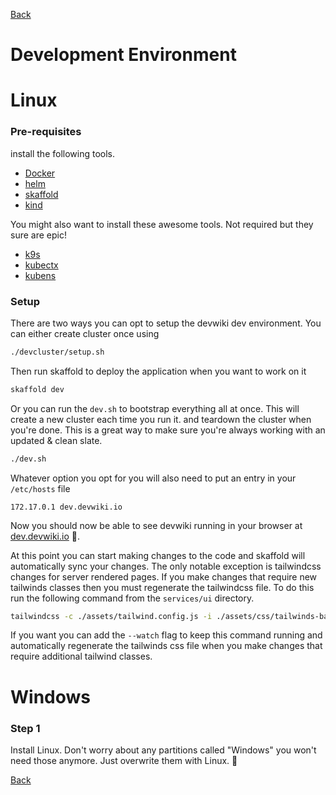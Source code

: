 [Back](../README.md)
# Development Environment

# Linux
### Pre-requisites
install the following tools.
- [Docker](https://docs.docker.com/get-docker/)
- [helm](https://helm.sh/docs/intro/install/)
- [skaffold](https://skaffold.dev/docs/install/)
- [kind](https://kind.sigs.k8s.io/docs/user/quick-start/)

You might also want to install these awesome tools. Not required but they sure are epic! 
- [k9s](https://github.com/derailed/k9s)
- [kubectx](https://github.com/ahmetb/kubectx)
- [kubens](https://github.com/ahmetb/kubectx)

### Setup
There are two ways you can opt to setup the devwiki dev environment. You can either create cluster once using 
```bash 
./devcluster/setup.sh 
```
Then run skaffold to deploy the application when you want to work on it
```bash 
skaffold dev
```

Or you can run the `dev.sh` to bootstrap everything all at once. This will create a new cluster each time you run it.
and teardown the cluster when you're done. This is a great way to make sure you're always working with an updated & clean slate. 
```bash
./dev.sh
```

Whatever option you opt for you will also need to put an entry in your `/etc/hosts` file 
```
172.17.0.1 dev.devwiki.io
```


Now you should now be able to see devwiki running in your browser at [dev.devwiki.io](http://dev.devwiki.io) 🎉.

At this point you can start making changes to the code and skaffold will automatically sync your changes. The only notable 
exception is tailwindcss changes for server rendered pages. If you make changes that require new tailwinds classes then
you must regenerate the tailwindcss file. To do this run the following command from the `services/ui` directory.
```bash
tailwindcss -c ./assets/tailwind.config.js -i ./assets/css/tailwinds-base.css -o ./assets/css/tailwinds.css 
```
If you want you can add the `--watch` flag to keep this command running and automatically regenerate the tailwinds css
file when you make changes that require additional tailwind classes.

# Windows 

### Step 1 
Install Linux. Don't worry about any partitions called "Windows" you won't need those anymore. Just overwrite them with Linux. 🤣

[Back](../README.md)